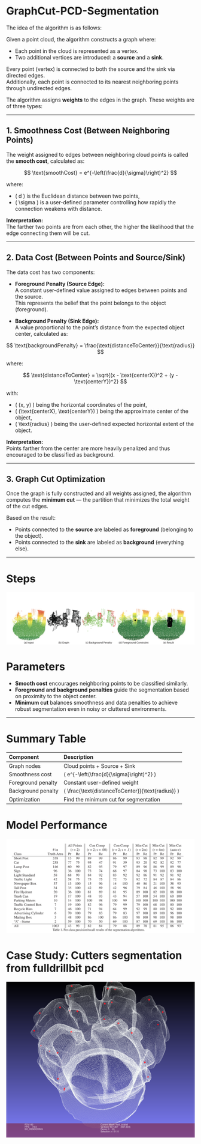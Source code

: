 # GraphCut-PCD-Segmentation

The idea of the algorithm is as follows:

Given a point cloud, the algorithm constructs a graph where:
- Each point in the cloud is represented as a vertex.
- Two additional vertices are introduced: a **source** and a **sink**.

Every point (vertex) is connected to both the source and the sink via directed edges.  
Additionally, each point is connected to its nearest neighboring points through undirected edges.

The algorithm assigns **weights** to the edges in the graph. These weights are of three types:

---

## 1. Smoothness Cost (Between Neighboring Points)

The weight assigned to edges between neighboring cloud points is called the **smooth cost**, calculated as:

$$
\text{smoothCost} = e^{-\left(\frac{d}{\sigma}\right)^2}
$$

where:
- \( d \) is the Euclidean distance between two points,
- \( \sigma \) is a user-defined parameter controlling how rapidly the connection weakens with distance.

**Interpretation:**  
The farther two points are from each other, the higher the likelihood that the edge connecting them will be cut.

---

## 2. Data Cost (Between Points and Source/Sink)

The data cost has two components:

- **Foreground Penalty (Source Edge):**  
  A constant user-defined value assigned to edges between points and the source.  
  This represents the belief that the point belongs to the object (foreground).

- **Background Penalty (Sink Edge):**  
  A value proportional to the point’s distance from the expected object center, calculated as:

$$
\text{backgroundPenalty} = \frac{\text{distanceToCenter}}{\text{radius}}
$$

where:

$$
\text{distanceToCenter} = \sqrt{(x - \text{centerX})^2 + (y - \text{centerY})^2}
$$

with:
- \( (x, y) \) being the horizontal coordinates of the point,
- \( (\text{centerX}, \text{centerY}) \) being the approximate center of the object,
- \( \text{radius} \) being the user-defined expected horizontal extent of the object.

**Interpretation:**  
Points farther from the center are more heavily penalized and thus encouraged to be classified as background.

---

## 3. Graph Cut Optimization

Once the graph is fully constructed and all weights assigned, the algorithm computes the **minimum cut** — the partition that minimizes the total weight of the cut edges.

Based on the result:
- Points connected to the **source** are labeled as **foreground** (belonging to the object).
- Points connected to the **sink** are labeled as **background** (everything else).

---

# Steps
![](Images/steps.png)


# Parameters

- **Smooth cost** encourages neighboring points to be classified similarly.
- **Foreground and background penalties** guide the segmentation based on proximity to the object center.
- **Minimum cut** balances smoothness and data penalties to achieve robust segmentation even in noisy or cluttered environments.

---

# Summary Table

| Component | Description |
|:---|:---|
| Graph nodes | Cloud points + Source + Sink |
| Smoothness cost | \( e^{-\left(\frac{d}{\sigma}\right)^2} \) |
| Foreground penalty | Constant user-defined weight |
| Background penalty | \( \frac{\text{distanceToCenter}}{\text{radius}} \) |
| Optimization | Find the minimum cut for segmentation |


# Model Performance
![](Images/metrics.png)






# Case Study: Cutters segmentation from fulldrillbit pcd
![](Images/drillbit.png)

